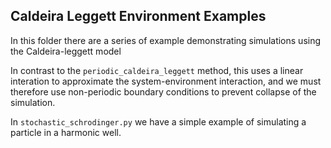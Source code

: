 ## Caldeira Leggett Environment Examples

In this folder there are a series of example demonstrating simulations using the Caldeira-leggett model

In contrast to the `periodic_caldeira_leggett` method, this uses a linear interation
to approximate the system-environment interaction, and we must therefore use non-periodic
boundary conditions to prevent collapse of the simulation.

In `stochastic_schrodinger.py` we have a simple example of simulating a particle
in a harmonic well.
